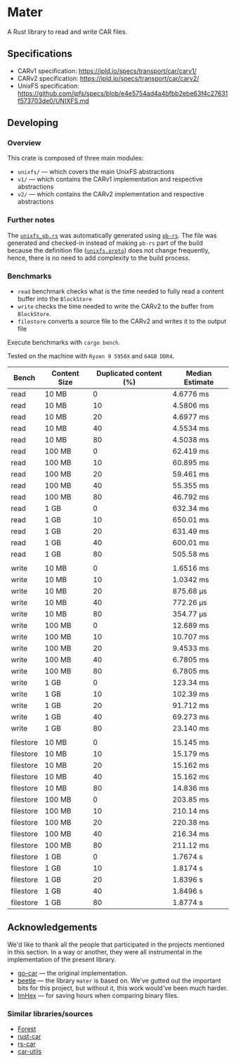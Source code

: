 # Mater

A Rust library to read and write CAR files.

## Specifications

- CARv1 specification: https://ipld.io/specs/transport/car/carv1/
- CARv2 specification: https://ipld.io/specs/transport/car/carv2/
- UnixFS specification: https://github.com/ipfs/specs/blob/e4e5754ad4a4bfbb2ebe63f4c27631f573703de0/UNIXFS.md

## Developing

### Overview

This crate is composed of three main modules:

- `unixfs/` — which covers the main UnixFS abstractions
- `v1/` — which contains the CARv1 implementation and respective abstractions
- `v2/` — which contains the CARv2 implementation and respective abstractions

### Further notes

The [`unixfs_pb.rs`](src/unixfs/unixfs_pb.rs) was automatically generated using
[`pb-rs`](https://github.com/tafia/quick-protobuf/tree/master/pb-rs).
The file was generated and checked-in instead of making `pb-rs` part of the build
because the definition file ([`unixfs.proto`](src/unixfs/unixfs.proto)) does not
change frequently, hence, there is no need to add complexity to the build process.

### Benchmarks

- `read` benchmark checks what is the time needed to fully read a content buffer into the `BlockStore`
- `write` checks the time needed to write the CARv2 to the buffer from `BlockStore`.
- `filestore` converts a source file to the CARv2 and writes it to the output file

Execute benchmarks with `cargo bench`.

Tested on the machine with `Ryzen 9 5950X` and `64GB DDR4`.

| Bench     | Content Size | Duplicated content (%) | Median Estimate |
| --------- | ------------ | ---------------------- | --------------- |
| read      | 10 MB        | 0                      | 4.6776 ms       |
| read      | 10 MB        | 10                     | 4.5806 ms       |
| read      | 10 MB        | 20                     | 4.6977 ms       |
| read      | 10 MB        | 40                     | 4.5534 ms       |
| read      | 10 MB        | 80                     | 4.5038 ms       |
| read      | 100 MB       | 0                      | 62.419 ms       |
| read      | 100 MB       | 10                     | 60.895 ms       |
| read      | 100 MB       | 20                     | 59.461 ms       |
| read      | 100 MB       | 40                     | 55.355 ms       |
| read      | 100 MB       | 80                     | 46.792 ms       |
| read      | 1 GB         | 0                      | 632.34 ms       |
| read      | 1 GB         | 10                     | 650.01 ms       |
| read      | 1 GB         | 20                     | 631.49 ms       |
| read      | 1 GB         | 40                     | 600.01 ms       |
| read      | 1 GB         | 80                     | 505.58 ms       |
|           |              |                        |                 |
| write     | 10 MB        | 0                      | 1.6516 ms       |
| write     | 10 MB        | 10                     | 1.0342 ms       |
| write     | 10 MB        | 20                     | 875.68 µs       |
| write     | 10 MB        | 40                     | 772.26 µs       |
| write     | 10 MB        | 80                     | 354.77 µs       |
| write     | 100 MB       | 0                      | 12.689 ms       |
| write     | 100 MB       | 10                     | 10.707 ms       |
| write     | 100 MB       | 20                     | 9.4533 ms       |
| write     | 100 MB       | 40                     | 6.7805 ms       |
| write     | 100 MB       | 80                     | 6.7805 ms       |
| write     | 1 GB         | 0                      | 123.34 ms       |
| write     | 1 GB         | 10                     | 102.39 ms       |
| write     | 1 GB         | 20                     | 91.712 ms       |
| write     | 1 GB         | 40                     | 69.273 ms       |
| write     | 1 GB         | 80                     | 23.140 ms       |
|           |              |                        |                 |
| filestore | 10 MB        | 0                      | 15.145 ms       |
| filestore | 10 MB        | 10                     | 15.179 ms       |
| filestore | 10 MB        | 20                     | 15.162 ms       |
| filestore | 10 MB        | 40                     | 15.162 ms       |
| filestore | 10 MB        | 80                     | 14.836 ms       |
| filestore | 100 MB       | 0                      | 203.85 ms       |
| filestore | 100 MB       | 10                     | 210.14 ms       |
| filestore | 100 MB       | 20                     | 220.38 ms       |
| filestore | 100 MB       | 40                     | 216.34 ms       |
| filestore | 100 MB       | 80                     | 211.12 ms       |
| filestore | 1 GB         | 0                      | 1.7674 s        |
| filestore | 1 GB         | 10                     | 1.8174 s        |
| filestore | 1 GB         | 20                     | 1.8396 s        |
| filestore | 1 GB         | 40                     | 1.8496 s        |
| filestore | 1 GB         | 80                     | 1.8774 s        |

## Acknowledgements

We'd like to thank all the people that participated in the projects mentioned in this section.
In a way or another, they were all instrumental in the implementation of the present library.

- [go-car](https://github.com/ipld/go-car) — the original implementation.
- [beetle](https://github.com/n0-computer/beetle) — the library `mater` is based on.
  We've gutted out the important bits for this project, but without it, this work would've been much harder.
- [ImHex](https://github.com/WerWolv/ImHex) — for saving hours when comparing binary files.

### Similar libraries/sources

- [Forest](https://github.com/ChainSafe/forest/blob/62e55df27a091ba7993a60cc1e72622ad8e25151/src/utils/db/car_stream.rs#L155)
- [rust-car](https://github.com/jaeaster/rust-car)
- [rs-car](https://github.com/dapplion/rs-car)
- [car-utils](https://github.com/blocklessnetwork/car-utils)
